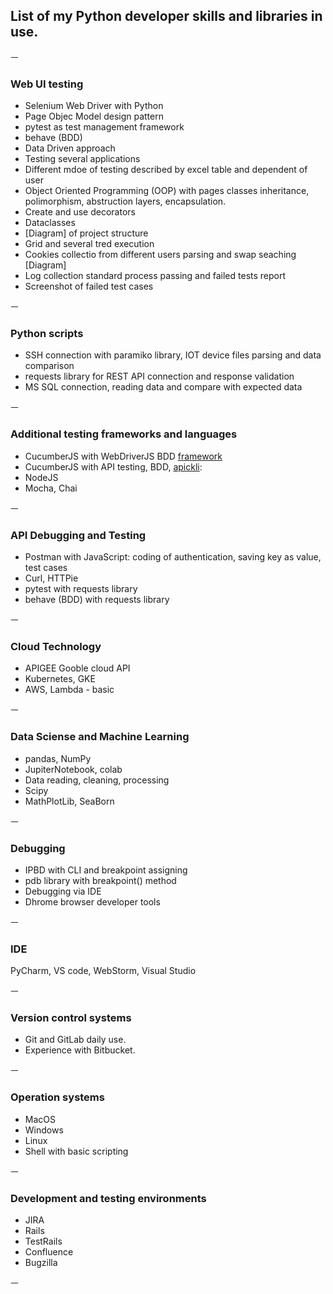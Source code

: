 



## List of my Python developer skills and libraries in use. 
ㅡ
### Web UI testing
- Selenium Web Driver with Python
- Page Objec Model design pattern
- pytest as test management framework
- behave (BDD)
- Data Driven approach 
- Testing several applications 
- Different mdoe of testing described by excel table and dependent of user
- Object Oriented Programming (OOP) with pages classes inheritance, polimorphism, abstruction layers, encapsulation. 
- Create and use decorators
- Dataclasses
- [Diagram] of project structure
- Grid and several tred execution
- Cookies collectio from different users parsing and swap seaching [Diagram]
- Log collection standard process passing and failed tests report
- Screenshot of failed test cases


ㅡ
### Python scripts

- SSH connection with paramiko library, IOT device files parsing and data comparison
- requests library for REST API connection and response validation
- MS SQL connection, reading data and compare with expected data

ㅡ
### Additional testing frameworks and languages

- CucumberJS with WebDriverJS BDD [framework](https://github.com/john-doherty/selenium-cucumber-js)
- CucumberJS with API testing, BDD, [apickli](https://www.npmjs.com/package/apickli): 
- NodeJS
- Mocha, Chai

ㅡ
### API Debugging and Testing

- Postman with JavaScript: coding of authentication, saving key as value, test cases
- Curl, HTTPie
- pytest with requests library
- behave (BDD) with requests library

ㅡ
### Cloud Technology
- APIGEE Gooble cloud API
- Kubernetes, GKE
- AWS, Lambda - basic

ㅡ
### Data Sciense and Machine Learning
- pandas, NumPy
- JupiterNotebook, colab
- Data reading, cleaning, processing
- Scipy
- MathPlotLib, SeaBorn

ㅡ
### Debugging

- IPBD with CLI and breakpoint assigning
- pdb library with breakpoint() method
- Debugging via IDE
- Dhrome browser developer tools

ㅡ
### IDE

PyCharm, VS code, WebStorm, Visual Studio 

ㅡ
### Version control systems

- Git and GitLab daily use. 
- Experience with Bitbucket. 

ㅡ
### Operation systems

- MacOS 
- Windows
- Linux
- Shell with basic scripting 

ㅡ
### Development and testing environments

- JIRA
- Rails
- TestRails
- Confluence
- Bugzilla 

ㅡ

